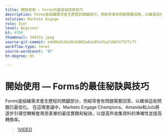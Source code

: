 ```yaml
---
title: 開始使用 — Forms的最佳秘訣與技巧
description: Forms是組織需求產生歷程的關鍵部分，但經常會有問題需要回答，以確保這些問題已最佳化。
solution: Marketo Engage
role: User
level: Beginner
kt: 9709
thumbnail: 340312.jpeg
source-git-commit: edd0bdb28a9b3d065a64a95af6a216b747577c77
workflow-type: tm+mt
source-wordcount: '97'
ht-degree: 0%

---
```


# 開始使用 — Forms的最佳秘訣與技巧

Forms是組織需求產生歷程的關鍵部分，但經常會有問題需要回答，以確保這些問題已最佳化。 在這場會議中，Marketo Engage Champions、Amanda和Julz將逐步引導您瞭解套用至表單的最佳實務和秘訣，以提高所收集資料的準確性並提高轉換率。

>[!VIDEO](https://video.tv.adobe.com/v/340312/?quality=12&learn=on)
